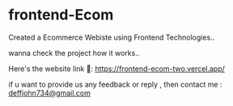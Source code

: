 # frontend-Ecom

Created a Ecommerce Webiste using Frontend Technologies..

wanna check the project how it works.. 

Here's the website link 🔗:
https://frontend-ecom-two.vercel.app/



if u want to provide us any feedback or reply , then contact me :
deffjohn734@gmail.com
